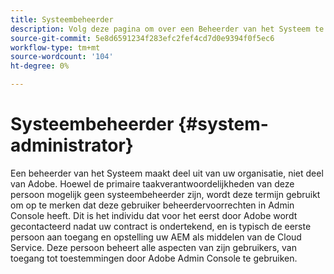 ```yaml
---
title: Systeembeheerder
description: Volg deze pagina om over een Beheerder van het Systeem te leren.
source-git-commit: 5e8d6591234f283efc2fef4cd7d0e9394f0f5ec6
workflow-type: tm+mt
source-wordcount: '104'
ht-degree: 0%

---
```



# Systeembeheerder {#system-administrator}

Een beheerder van het Systeem maakt deel uit van uw organisatie, niet deel van Adobe. Hoewel de primaire taakverantwoordelijkheden van deze persoon mogelijk geen systeembeheerder zijn, wordt deze termijn gebruikt om op te merken dat deze gebruiker beheerdervoorrechten in Admin Console heeft. Dit is het individu dat voor het eerst door Adobe wordt gecontacteerd nadat uw contract is ondertekend, en is typisch de eerste persoon aan toegang en opstelling uw AEM als middelen van de Cloud Service. Deze persoon beheert alle aspecten van zijn gebruikers, van toegang tot toestemmingen door Adobe Admin Console te gebruiken.